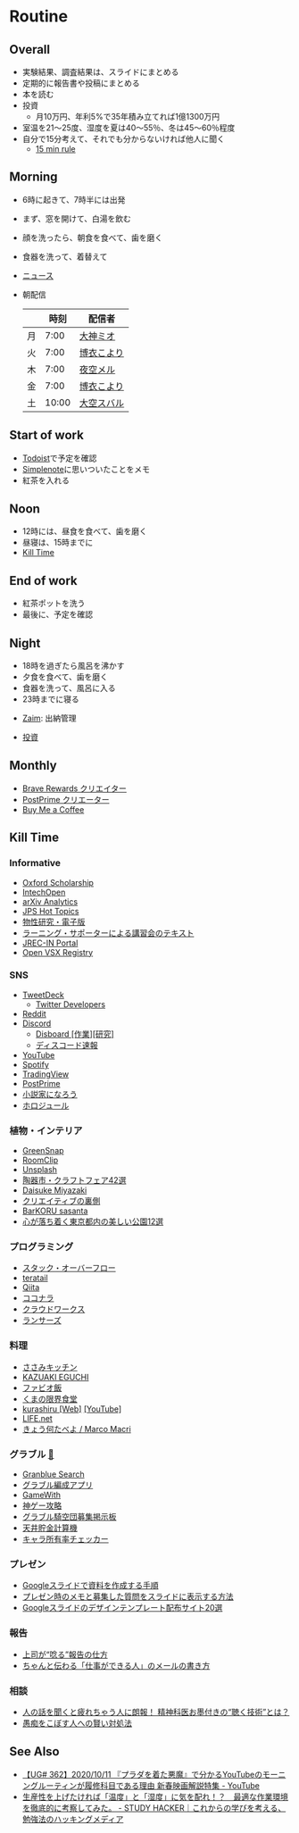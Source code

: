 # Routine
## Overall
- 実験結果、調査結果は、スライドにまとめる
- 定期的に報告書や投稿にまとめる
- 本を読む
- 投資
  * 月10万円、年利5%で35年積み立てれば1億1300万円
- 室温を21～25度、湿度を夏は40～55％、冬は45～60％程度
- 自分で15分考えて、それでも分からないければ他人に聞く
  * [15 min rule](https://twitter.com/math_rachel/status/764931533383749632)

## Morning
- 6時に起きて、7時半には出発
- まず、窓を開けて、白湯を飲む
- 顔を洗ったら、朝食を食べて、歯を磨く
- 食器を洗って、着替えて
- [ニュース](./news.md)
- 朝配信

  |    | 時刻   | 配信者    |
  | -- | ----- | -------- |
  | 月 |  7:00 | [大神ミオ](https://www.youtube.com/channel/UCp-5t9SrOQwXMU7iIjQfARg)   |
  | 火 |  7:00 | [博衣こより](https://www.youtube.com/channel/UC6eWCld0KwmyHFbAqK3V-Rw)  |
  | 木 |  7:00 | [夜空メル](https://www.youtube.com/channel/UCD8HOxPs4Xvsm8H0ZxXGiBw)   |
  | 金 |  7:00 | [博衣こより](https://www.youtube.com/channel/UC6eWCld0KwmyHFbAqK3V-Rw)  |
  | 土 | 10:00 | [大空スバル](https://www.youtube.com/channel/UCvzGlP9oQwU--Y0r9id_jnA) |

## Start of work
- [Todoist](https://todoist.com/app/inbox)で予定を確認
- [Simplenote](https://app.simplenote.com/)に思いついたことをメモ
- 紅茶を入れる

## Noon
- 12時には、昼食を食べて、歯を磨く
- 昼寝は、15時までに
- [Kill Time](./kill-time.md)

## End of work
- 紅茶ポットを洗う
- 最後に、予定を確認

## Night
- 18時を過ぎたら風呂を沸かす
- 夕食を食べて、歯を磨く
- 食器を洗って、風呂に入る
- 23時までに寝る
* [Zaim](https://zaim.net/): 出納管理
- [投資](./investment.md)

## Monthly
* [Brave Rewards クリエイター](https://publishers.basicattentiontoken.org/publishers/home?locale=ja)
* [PostPrime クリエーター](https://postprime.com/dashboard)
* [Buy Me a Coffee](https://www.buymeacoffee.com/)

## Kill Time
### Informative
* [Oxford Scholarship](https://oxford.universitypressscholarship.com/)
* [IntechOpen](https://www.intechopen.com/)
* [arXiv Analytics](http://arxitics.com/)
* [JPS Hot Topics](https://jpsht.jps.jp/)
* [物性研究・電子版](http://mercury.yukawa.kyoto-u.ac.jp/~bussei.kenkyu/archives/section/02000)
* [ラーニング・サポーターによる講習会のテキスト](https://www.library.osaka-u.ac.jp/ta_lectures/)
* [JREC\-IN Portal](https://jrecin.jst.go.jp/)
* [Open VSX Registry](https://open-vsx.org/)

### SNS
* [TweetDeck](https://tweetdeck.twitter.com/)
    - [Twitter Developers](https://developer.twitter.com/en/apps/)
* [Reddit](https://www.reddit.com/)
* [Discord](https://discord.com/app)
    * [Disboard [作業]](https://disboard.org/ja/servers/tag/%E4%BD%9C%E6%A5%AD)[[研究]](https://disboard.org/ja/servers/tag/%E7%A0%94%E7%A9%B6)
    * [ディスコード速報](https://dissoku.net/search/tag/%E4%BD%9C%E6%A5%AD?page=1)
* [YouTube](https://www.youtube.com/)
* [Spotify](https://open.spotify.com/)
* [TradingView](https://jp.tradingview.com/chart/)
* [PostPrime](https://postprime.com)
* [小説家になろう](https://syosetu.com/favnovelmain/list/)
* [ホロジュール](https://schedule.hololive.tv/)

### 植物・インテリア
* [GreenSnap](https://greensnap.jp/timeline)
* [RoomClip](https://roomclip.jp/)
* [Unsplash](https://unsplash.com/)
* [陶器市・クラフトフェア42選](https://uchill.jp/blog/pottery-fes/toukiichi-craftsfair/)
* [Daisuke Miyazaki](https://www.youtube.com/c/DaisukeMiyazakiTV/videos)
* [クリエイティブの裏側](https://www.youtube.com/channel/UC5QPjyH-ASgmOLEbuBhMgEg/videos)
* [BarKORU sasanta](https://www.youtube.com/channel/UCsXYnNB2EVTEFBO-ObqGrrQ/videos)
* [心が落ち着く東京都内の美しい公園12選](https://rtrp.jp/articles/4509/)

### プログラミング
* [スタック・オーバーフロー](https://ja.stackoverflow.com/)
* [teratail](https://teratail.com/)
* [Qiita](https://qiita.com/question-waiting-answers)
* [ココナラ](https://coconala.com/requests/categories/11?categoryId=11&page=1)
* [クラウドワークス](https://crowdworks.jp/public/jobs/group/development)
* [ランサーズ](https://www.lancers.jp/work/search/system?open=1&ref=header_menu&show_description=1&sort=client&work_rank%5B%5D=0&work_rank%5B%5D=2&work_rank%5B%5D=3)

### 料理
* [ささみキッチン](https://www.youtube.com/channel/UCmqmviEVZbMSgYB7cQWTU9Q/videos)
* [KAZUAKI EGUCHI](https://www.youtube.com/channel/UCluB47fcS-RnvNjPHrXYS5Q/videos)
* [ファビオ飯](https://www.youtube.com/channel/UC9poG8aQWgYvJykq9PXsvoA/videos)
* [くまの限界食堂](https://www.youtube.com/channel/UCw2lRr9C-KTpoNlYK-oH93g/videos)
* [kurashiru [Web]](https://www.kurashiru.com/) [[YouTube]](https://www.youtube.com/c/kurashiru/videos)
* [LIFE\.net](https://www.youtube.com/channel/UC1oDYmq2regnCn60SWrWbbg/videos)
* [きょう何たべよ / Marco Macri](https://www.youtube.com/channel/UCQnsCgHXnXR4y8fecFCJQcw/videos)

### グラブル [🔗](http://game.granbluefantasy.jp/#mypage)
- [Granblue Search](https://gbs.eriri.net/)
- [グラブル編成アプリ](http://share.gbf.life/)
- [GameWith](https://xn--bck3aza1a2if6kra4ee0hf.gamewith.jp/)
- [神ゲー攻略](https://kamigame.jp/%E3%82%B0%E3%83%A9%E3%83%96%E3%83%AB/index.html)
- [グラブル騎空団募集掲示板](https://gbf-bbs.com/)
- [天井貯金計算機](http://2shin.net/tokidoki/grbl/tenjo.html)
- [キャラ所有率チェッカー](https://xn--bck3aza1a2if6kra4ee0hf.gamewith.jp/article/show/54257#sdtZsIMtXsKtnsItnTsIuCsI2BsZ2DsRN2SsKIQtnZsZRQtXsJ2QtfsQIb2f2RsmthsJtRFelsCCtPP2ctnse2hsZtbRsItWbsMtijsZJuBtahskCtCsOjatmUIsktWsn2itCuCtWjskuAtGHJmmaGYshtnl)

### プレゼン
* [Googleスライドで資料を作成する手順](https://daisukekmr.hatenablog.com/entry/2017/02/14/224005#2-%E3%82%A2%E3%82%A6%E3%83%88%E3%83%A9%E3%82%A4%E3%83%B3%E4%BD%9C%E6%88%90)
* [プレゼン時のメモと募集した質問をスライドに表示する方法](https://dxs.co.jp/blog/google-slide-presentation/)
* [Googleスライドのデザインテンプレート配布サイト20選](https://goworkship.com/magazine/googleslide-template-matome/)

### 報告
* [上司が“唸る”報告の仕方](https://www.insource.co.jp/businessbunsho/houkoku_shikata.html)
* [ちゃんと伝わる「仕事ができる人」のメールの書き方](https://www.lifehacker.jp/article/208480how-to-write-email-for-people-who-can-work/)

### 相談
* [人の話を聞くと疲れちゃう人に朗報！ 精神科医お墨付きの“聴く技術”とは？](https://ddnavi.com/review/538982/a/)
* [愚痴をこぼす人への賢い対処法](https://commu-training.isoroot.jp/blog/n-guchi-taisyo-0209/)

## See Also
* [【UG# 362】2020/10/11 『プラダを着た悪魔』で分かるYouTubeのモーニングルーティンが履修科目である理由 新春映画解説特集 - YouTube](https://www.youtube.com/watch?v=l3nwZ4uUasE)
* [生産性を上げたければ「温度」と「湿度」に気を配れ！？　最適な作業環境を徹底的に考察してみた。 \- STUDY HACKER｜これからの学びを考える、勉強法のハッキングメディア](https://studyhacker.net/columns/best-temperature-efficiency)

